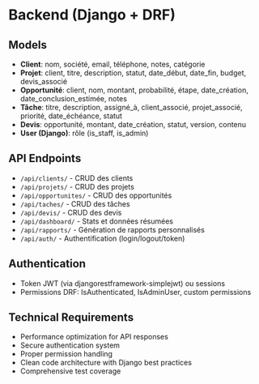 # Backend (Django + DRF)

## Models
- **Client**: nom, société, email, téléphone, notes, catégorie
- **Projet**: client, titre, description, statut, date_début, date_fin, budget, devis_associé
- **Opportunité**: client, nom, montant, probabilité, étape, date_création, date_conclusion_estimée, notes
- **Tâche**: titre, description, assigné_à, client_associé, projet_associé, priorité, date_échéance, statut
- **Devis**: opportunité, montant, date_création, statut, version, contenu
- **User (Django)**: rôle (is_staff, is_admin)

## API Endpoints
- `/api/clients/` - CRUD des clients
- `/api/projets/` - CRUD des projets
- `/api/opportunites/` - CRUD des opportunités
- `/api/taches/` - CRUD des tâches
- `/api/devis/` - CRUD des devis
- `/api/dashboard/` - Stats et données résumées
- `/api/rapports/` - Génération de rapports personnalisés
- `/api/auth/` - Authentification (login/logout/token)

## Authentication
- Token JWT (via djangorestframework-simplejwt) ou sessions
- Permissions DRF: IsAuthenticated, IsAdminUser, custom permissions

## Technical Requirements
- Performance optimization for API responses
- Secure authentication system
- Proper permission handling
- Clean code architecture with Django best practices
- Comprehensive test coverage
